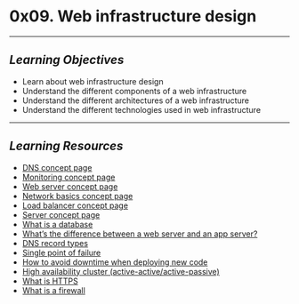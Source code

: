 # **0x09. Web infrastructure design**
---
## *Learning Objectives*
- Learn about web infrastructure design
- Understand the different components of a web infrastructure
- Understand the different architectures of a web infrastructure
- Understand the different technologies used in web infrastructure
---
## *Learning Resources*
- [DNS concept page](https://intranet.alxswe.com/concepts/12)
- [Monitoring concept page](https://intranet.alxswe.com/concepts/13)
- [Web server concept page](https://intranet.alxswe.com/concepts/17)
- [Network basics concept page](https://intranet.alxswe.com/concepts/33)
- [Load balancer concept page](https://intranet.alxswe.com/concepts/46)
- [Server concept page](https://intranet.alxswe.com/concepts/67)
- [What is a database](https://intranet.alxswe.com/rltoken/n3CdS3EA5l5psDDKbEhApA)
- [What’s the difference between a web server and an app server?](https://intranet.alxswe.com/rltoken/0as4wDlFqyhLhf0f_gedcw)
- [DNS record types](https://intranet.alxswe.com/rltoken/Pl3UoEfAO7K_jUKRLMmnAQ)
- [Single point of failure](https://intranet.alxswe.com/rltoken/uxpx2YhXs10TFLIDg78chA)
- [How to avoid downtime when deploying new code](https://intranet.alxswe.com/rltoken/4ansLu2gtHnoFrNThqyObA)
- [High availability cluster (active-active/active-passive)](https://intranet.alxswe.com/rltoken/TAJeVYy9U9iLaEDd6XkbRA)
- [What is HTTPS](https://intranet.alxswe.com/rltoken/c0zs2MxrmxFLsCPOizxq6g)
- [What is a firewall](https://intranet.alxswe.com/rltoken/j6idMcUTyNEDj1oYDQFmUw)
